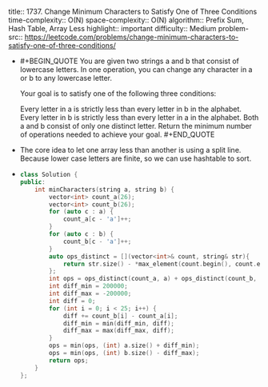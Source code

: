 title:: 1737. Change Minimum Characters to Satisfy One of Three Conditions
time-complexity:: O(N)
space-complexity:: O(N)
algorithm:: Prefix Sum, Hash Table, Array Less
highlight:: important
difficulty:: Medium
problem-src:: https://leetcode.com/problems/change-minimum-characters-to-satisfy-one-of-three-conditions/

- #+BEGIN_QUOTE
  You are given two strings a and b that consist of lowercase letters. In one operation, you can change any character in a or b to any lowercase letter.
  
  Your goal is to satisfy one of the following three conditions:
  
  Every letter in a is strictly less than every letter in b in the alphabet.
  Every letter in b is strictly less than every letter in a in the alphabet.
  Both a and b consist of only one distinct letter.
  Return the minimum number of operations needed to achieve your goal.
  #+END_QUOTE
- The core idea to let one array less than another is using a split line. Because lower case letters are finite, so we can use hashtable to sort.
- ```cpp
  class Solution {
  public:
      int minCharacters(string a, string b) {
          vector<int> count_a(26);
          vector<int> count_b(26);
          for (auto c : a) {
              count_a[c - 'a']++;
          }
          for (auto c : b) {
              count_b[c - 'a']++;
          }
          auto ops_distinct = [](vector<int>& count, string& str){
              return str.size() - *max_element(count.begin(), count.end());
          };
          int ops = ops_distinct(count_a, a) + ops_distinct(count_b, b);
          int diff_min = 200000;
          int diff_max = -200000;
          int diff = 0;
          for (int i = 0; i < 25; i++) {
              diff += count_b[i] - count_a[i];
              diff_min = min(diff_min, diff);
              diff_max = max(diff_max, diff);
          }
          ops = min(ops, (int) a.size() + diff_min);
          ops = min(ops, (int) b.size() - diff_max);
          return ops;
      }
  };
  ```